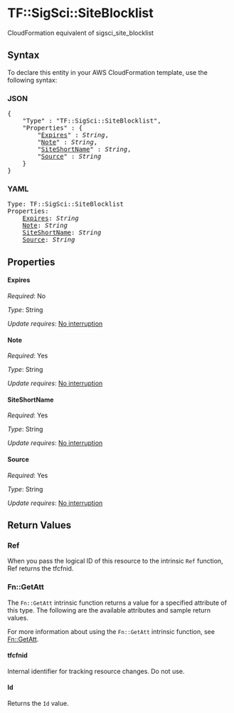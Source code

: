 # TF::SigSci::SiteBlocklist

CloudFormation equivalent of sigsci_site_blocklist

## Syntax

To declare this entity in your AWS CloudFormation template, use the following syntax:

### JSON

<pre>
{
    "Type" : "TF::SigSci::SiteBlocklist",
    "Properties" : {
        "<a href="#expires" title="Expires">Expires</a>" : <i>String</i>,
        "<a href="#note" title="Note">Note</a>" : <i>String</i>,
        "<a href="#siteshortname" title="SiteShortName">SiteShortName</a>" : <i>String</i>,
        "<a href="#source" title="Source">Source</a>" : <i>String</i>
    }
}
</pre>

### YAML

<pre>
Type: TF::SigSci::SiteBlocklist
Properties:
    <a href="#expires" title="Expires">Expires</a>: <i>String</i>
    <a href="#note" title="Note">Note</a>: <i>String</i>
    <a href="#siteshortname" title="SiteShortName">SiteShortName</a>: <i>String</i>
    <a href="#source" title="Source">Source</a>: <i>String</i>
</pre>

## Properties

#### Expires

_Required_: No

_Type_: String

_Update requires_: [No interruption](https://docs.aws.amazon.com/AWSCloudFormation/latest/UserGuide/using-cfn-updating-stacks-update-behaviors.html#update-no-interrupt)

#### Note

_Required_: Yes

_Type_: String

_Update requires_: [No interruption](https://docs.aws.amazon.com/AWSCloudFormation/latest/UserGuide/using-cfn-updating-stacks-update-behaviors.html#update-no-interrupt)

#### SiteShortName

_Required_: Yes

_Type_: String

_Update requires_: [No interruption](https://docs.aws.amazon.com/AWSCloudFormation/latest/UserGuide/using-cfn-updating-stacks-update-behaviors.html#update-no-interrupt)

#### Source

_Required_: Yes

_Type_: String

_Update requires_: [No interruption](https://docs.aws.amazon.com/AWSCloudFormation/latest/UserGuide/using-cfn-updating-stacks-update-behaviors.html#update-no-interrupt)

## Return Values

### Ref

When you pass the logical ID of this resource to the intrinsic `Ref` function, Ref returns the tfcfnid.

### Fn::GetAtt

The `Fn::GetAtt` intrinsic function returns a value for a specified attribute of this type. The following are the available attributes and sample return values.

For more information about using the `Fn::GetAtt` intrinsic function, see [Fn::GetAtt](https://docs.aws.amazon.com/AWSCloudFormation/latest/UserGuide/intrinsic-function-reference-getatt.html).

#### tfcfnid

Internal identifier for tracking resource changes. Do not use.

#### Id

Returns the <code>Id</code> value.

